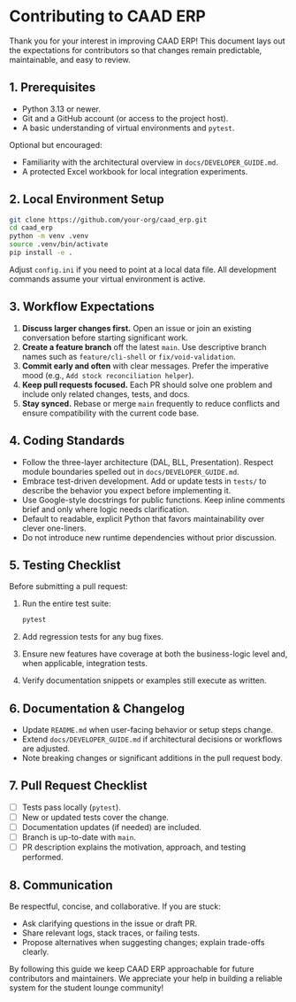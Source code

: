 # Contributing to CAAD ERP

Thank you for your interest in improving CAAD ERP! This document lays out the
expectations for contributors so that changes remain predictable, maintainable,
and easy to review.

## 1. Prerequisites

- Python 3.13 or newer.
- Git and a GitHub account (or access to the project host).
- A basic understanding of virtual environments and `pytest`.

Optional but encouraged:

- Familiarity with the architectural overview in `docs/DEVELOPER_GUIDE.md`.
- A protected Excel workbook for local integration experiments.

## 2. Local Environment Setup

```bash
git clone https://github.com/your-org/caad_erp.git
cd caad_erp
python -m venv .venv
source .venv/bin/activate
pip install -e .
```

Adjust `config.ini` if you need to point at a local data file. All development
commands assume your virtual environment is active.

## 3. Workflow Expectations

1. **Discuss larger changes first.** Open an issue or join an existing
   conversation before starting significant work.
2. **Create a feature branch** off the latest `main`. Use descriptive branch
   names such as `feature/cli-shell` or `fix/void-validation`.
3. **Commit early and often** with clear messages. Prefer the imperative mood
   (e.g., `Add stock reconciliation helper`).
4. **Keep pull requests focused.** Each PR should solve one problem and include
   only related changes, tests, and docs.
5. **Stay synced.** Rebase or merge `main` frequently to reduce conflicts and
   ensure compatibility with the current code base.

## 4. Coding Standards

- Follow the three-layer architecture (DAL, BLL, Presentation). Respect module
  boundaries spelled out in `docs/DEVELOPER_GUIDE.md`.
- Embrace test-driven development. Add or update tests in `tests/` to describe
  the behavior you expect before implementing it.
- Use Google-style docstrings for public functions. Keep inline comments brief
  and only where logic needs clarification.
- Default to readable, explicit Python that favors maintainability over clever
  one-liners.
- Do not introduce new runtime dependencies without prior discussion.

## 5. Testing Checklist

Before submitting a pull request:

1. Run the entire test suite:

   ```bash
   pytest
   ```

2. Add regression tests for any bug fixes.
3. Ensure new features have coverage at both the business-logic level and, when
   applicable, integration tests.
4. Verify documentation snippets or examples still execute as written.

## 6. Documentation & Changelog

- Update `README.md` when user-facing behavior or setup steps change.
- Extend `docs/DEVELOPER_GUIDE.md` if architectural decisions or workflows are
  adjusted.
- Note breaking changes or significant additions in the pull request body.

## 7. Pull Request Checklist

- [ ] Tests pass locally (`pytest`).
- [ ] New or updated tests cover the change.
- [ ] Documentation updates (if needed) are included.
- [ ] Branch is up-to-date with `main`.
- [ ] PR description explains the motivation, approach, and testing performed.

## 8. Communication

Be respectful, concise, and collaborative. If you are stuck:

- Ask clarifying questions in the issue or draft PR.
- Share relevant logs, stack traces, or failing tests.
- Propose alternatives when suggesting changes; explain trade-offs clearly.

By following this guide we keep CAAD ERP approachable for future contributors
and maintainers. We appreciate your help in building a reliable system for the
student lounge community!
